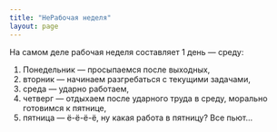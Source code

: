 ```yaml
---
title: "НеРабочая неделя"
layout: page 
---
```

На самом деле рабочая неделя составляет 1 день — среду:

  1. Понедельник — просыпаемся после выходных,
  2. вторник — начинаем разгребаться с текущими задачами,
  3. среда — ударно работаем,
  4. четверг — отдыхаем после ударного труда в среду, морально готовимся к пятнице,
  5. пятница — ё-ё-ё-ё, ну какая работа в пятницу? Все пьют…
